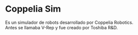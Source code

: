 # Coppelia Sim
Es un simulador de robots desarrollado por Coppelia Robotics.  
Antes se llamaba V-Rep y fue creado por Toshiba R&D.  
